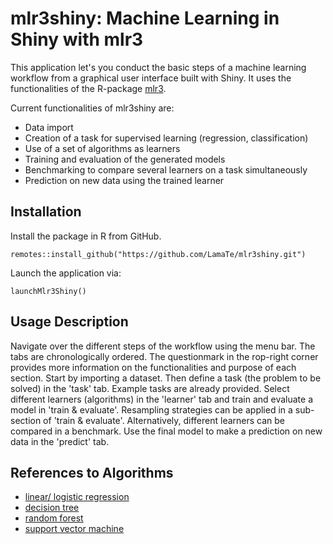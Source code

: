 # mlr3shiny: Machine Learning in Shiny with mlr3
This application let's you conduct the basic steps of a machine learning workflow from a graphical user interface built with Shiny.  It uses the functionalities of the R-package [mlr3](https://mlr3.mlr-org.com).

Current functionalities of mlr3shiny are:
* Data import
* Creation of a task for supervised learning (regression, classification)
* Use of a set of algorithms as learners
* Training and evaluation of the generated models
* Benchmarking to compare several learners on a task simultaneously
* Prediction on new data using the trained learner

## Installation
Install the package in R from GitHub.
```
remotes::install_github("https://github.com/LamaTe/mlr3shiny.git")
```
Launch the application via:
```
launchMlr3Shiny()
```

## Usage Description
Navigate over the different steps of the workflow using the menu bar. The tabs are chronologically ordered. 
The questionmark in the rop-right corner provides more information on the functionalities and purpose of each section.
Start by importing a dataset. Then define a task (the problem to be solved) in the 'task' tab. Example tasks are already provided. Select different learners (algorithms) in the 'learner' tab and train and evaluate a model in 'train & evaluate'. 
Resampling strategies can be applied in a sub-section of 'train & evaluate'.
Alternatively, different learners can be compared in a benchmark.
Use the final model to make a prediction on new data in the 'predict' tab. 

## References to Algorithms
* [linear/ logistic regression](https://stat.ethz.ch/R-manual/R-devel/library/stats/html/00Index.html)
* [decision tree](https://CRAN.R-project.org/package=rpart)
* [random forest](https://CRAN.R-project.org/package=ranger)
* [support vector machine](https://CRAN.R-project.org/package=e1071)
